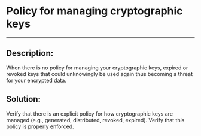 # Policy for managing cryptographic keys
-------

## Description:

When there is no policy for managing your cryptographic keys, expired or revoked keys
that could unknowingly be used again thus becoming a threat for your encrypted data.


## Solution:

Verify that there is an explicit policy for how cryptographic keys are managed
(e.g., generated, distributed, revoked, expired). Verify that this policy is properly
enforced.
